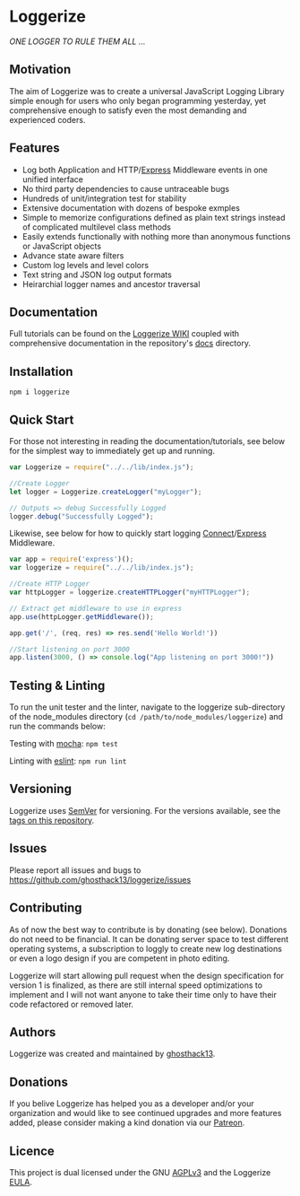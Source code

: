 # Loggerize

*ONE LOGGER TO RULE THEM ALL ...*

## Motivation

The aim of Loggerize was to create a universal JavaScript Logging Library simple 
enough for users who only began programming yesterday, yet comprehensive enough 
to satisfy even the most demanding and experienced coders.

## Features

- Log both Application and HTTP/[Express](https://www.npmjs.com/package/express) Middleware events in one unified interface 
- No third party dependencies to cause untraceable bugs
- Hundreds of unit/integration test for stability
- Extensive documentation with dozens of bespoke exmples
- Simple to memorize configurations defined as plain text strings instead of 
  complicated multilevel class methods
- Easily extends functionally with nothing more than anonymous functions or 
  JavaScript objects
- Advance state aware filters
- Custom log levels and level colors
- Text string and JSON log output formats
- Heirarchial logger names and ancestor traversal

## Documentation

Full tutorials can be found on the 
[Loggerize WIKI](https://github.com/ghosthack13/loggerize/wiki) coupled with 
comprehensive documentation in the repository's 
[docs](https://github.com/ghosthack13/loggerize/tree/master/docs) directory.

## Installation

`npm i loggerize`

## Quick Start

For those not interesting in reading the documentation/tutorials, see below for 
the simplest way to immediately get up and running.

```javascript
var Loggerize = require("../../lib/index.js");

//Create Logger
let logger = Loggerize.createLogger("myLogger");

// Outputs => debug Successfully Logged
logger.debug("Successfully Logged");
```

Likewise, see below for how to quickly start logging 
[Connect](https://www.npmjs.com/package/connect)/[Express](https://www.npmjs.com/package/express) 
Middleware.

```javascript
var app = require('express')();
var loggerize = require("../../lib/index.js");

//Create HTTP Logger
var httpLogger = loggerize.createHTTPLogger("myHTTPLogger");

// Extract get middleware to use in express
app.use(httpLogger.getMiddleware());

app.get('/', (req, res) => res.send('Hello World!'))

//Start listening on port 3000
app.listen(3000, () => console.log("App listening on port 3000!"))
```

## Testing & Linting

To run the unit tester and the linter, navigate to the loggerize sub-directory of the 
node_modules directory (`cd /path/to/node_modules/loggerize`) and run the 
commands below:

Testing with [mocha](https://mochajs.org): `npm test`

Linting with [eslint](https://eslint.org): `npm run lint`

## Versioning

Loggerize uses [SemVer](http://semver.org/) for versioning. For the versions 
available, 
see the [tags on this repository](https://github.com/ghosthack13/loggerize/tags ).

## Issues

Please report all issues and bugs to https://github.com/ghosthack13/loggerize/issues

## Contributing

As of now the best way to contribute is by donating (see below). Donations do 
not need to be financial. It can be donating server space to test different 
operating systems, a subscription to loggly to create new log destinations or 
even a logo design if you are competent in photo editing.

Loggerize will start allowing pull request when the design specification for 
version 1 is finalized, as there are still internal speed optimizations to 
implement and I will not want anyone to take their time only to have their code 
refactored or removed later.

## Authors

Loggerize was created and maintained by [ghosthack13](https://github.com/ghosthack13/).

## Donations

If you belive Loggerize has helped you as a developer and/or your organization 
and would like to see continued upgrades and more features added, please consider 
making a kind donation via our [Patreon]().

## Licence

This project is dual licensed under the GNU [AGPLv3](LICENCE.md) and the Loggerize 
[EULA](EULA.md).




